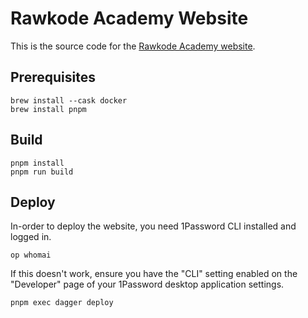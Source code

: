 # Rawkode Academy Website

This is the source code for the [Rawkode Academy website](https://rawkode.academy).

## Prerequisites

```shell
brew install --cask docker
brew install pnpm
```

## Build

```shell
pnpm install
pnpm run build
```

## Deploy

In-order to deploy the website, you need 1Password CLI installed and logged in.

```shell
op whomai
```

If this doesn't work, ensure you have the "CLI" setting enabled on the "Developer" page of your 1Password desktop application settings.

```shell
pnpm exec dagger deploy
```
